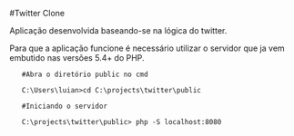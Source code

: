 #Twitter Clone

Aplicação desenvolvida baseando-se na lógica do twitter.

Para que a aplicação funcione é necessário utilizar o servidor que ja vem embutido nas versões 5.4+ do PHP.


     
       #Abra o diretório public no cmd
  
       C:\Users\luian>cd C:\projects\twitter\public
       
       #Iniciando o servidor
       
       C:\projects\twitter\public> php -S localhost:8080
       
       
       

